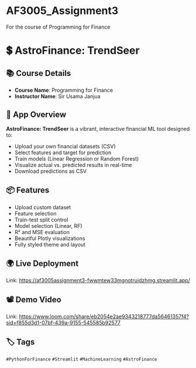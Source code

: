 # AF3005_Assignment3
For the course of Programming for Finance
# 💲 AstroFinance: TrendSeer

## 📚 Course Details
- **Course Name**: Programming for Finance
- **Instructor Name**: Sir Usama Janjua

## 🚀 App Overview
**AstroFinance: TrendSeer** is a vibrant, interactive financial ML tool designed to:
- Upload your own financial datasets (CSV)
- Select features and target for prediction
- Train models (Linear Regression or Random Forest)
- Visualize actual vs. predicted results in real-time
- Download predictions as CSV

## 📦 Features
- Upload custom dataset
- Feature selection
- Train-test split control
- Model selection (Linear, RF)
- R² and MSE evaluation
- Beautiful Plotly visualizations
- Fully styled theme and layout

## 🌍 Live Deployment
Link: https://af3005assignment3-fwwmtew33mgnotruidzhmg.streamlit.app/ 

## 📽️ Demo Video
Link: https://www.loom.com/share/eb2054e2ae9343218777da56461357f4?sid=f855d3d1-07bf-439a-9155-545585b92577 


## 🏷️ Tags
`#PythonForFinance` `#Streamlit` `#MachineLearning` `#AstroFinance`
